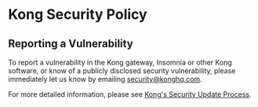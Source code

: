 # Kong Security Policy

## Reporting a Vulnerability

To report a vulnerability in the Kong gateway, Insomnia or other Kong software, or know of a publicly disclosed security vulnerability, please immediately let us know by emailing security@konghq.com.

For more detailed information, please see [Kong's Security Update Process](https://docs.konghq.com/gateway-oss/latest/kong-security-update-process/#reporting-a-vulnerability).
